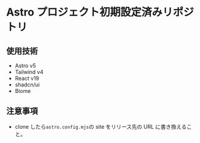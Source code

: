 # Astro プロジェクト初期設定済みリポジトリ

## 使用技術

- Astro v5
- Tailwind v4
- React v19
- shadcn/ui
- Biome

## 注意事項

- clone したら`astro.config.mjs`の site をリリース先の URL に書き換えること。

